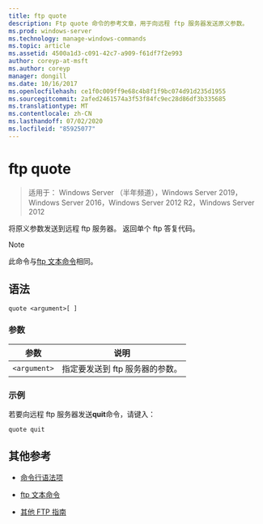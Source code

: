 ```yaml
---
title: ftp quote
description: Ftp quote 命令的参考文章，用于向远程 ftp 服务器发送原义参数。
ms.prod: windows-server
ms.technology: manage-windows-commands
ms.topic: article
ms.assetid: 4500a1d3-c091-42c7-a909-f61df7f2e993
author: coreyp-at-msft
ms.author: coreyp
manager: dongill
ms.date: 10/16/2017
ms.openlocfilehash: ce1f0c009ff9e68c4b8f1f9bc074d91d235d1955
ms.sourcegitcommit: 2afed2461574a3f53f84fc9ec28d86df3b335685
ms.translationtype: MT
ms.contentlocale: zh-CN
ms.lasthandoff: 07/02/2020
ms.locfileid: "85925077"
---
```

# <a name="ftp-quote"></a>ftp quote

> 适用于： Windows Server （半年频道），Windows Server 2019，Windows Server 2016，Windows Server 2012 R2，Windows Server 2012

将原义参数发送到远程 ftp 服务器。 返回单个 ftp 答复代码。

> [!NOTE]
> 此命令与[ftp 文本命令](ftp-literal_1.md)相同。

## <a name="syntax"></a>语法

```
quote <argument>[ ]
```

### <a name="parameters"></a>参数

| 参数 | 说明 |
| --------- | ----------- |
| `<argument>` | 指定要发送到 ftp 服务器的参数。 |

### <a name="examples"></a>示例

若要向远程 ftp 服务器发送**quit**命令，请键入：

```
quote quit
```

## <a name="additional-references"></a>其他参考

- [命令行语法项](command-line-syntax-key.md)

- [ftp 文本命令](ftp-literal_1.md)

- [其他 FTP 指南](https://docs.microsoft.com/previous-versions/orphan-topics/ws.10/cc756013(v=ws.10))